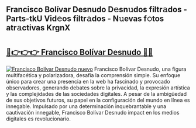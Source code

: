 ## Francisco Bolívar Desnudo D𝚎sn𝚞dos filtr𝚊dos - Parts-tkU Vid𝚎os filtr𝚊dos - N𝚞evas f𝚘tos atr𝚊ctivas KrgnX

# <h2><a href="http://mb7jpic.tromn.icu/?c=Francisco+Bol%c3%advar+Desnudo">🔗👉👉👉 Francisco Bolívar Desnudo 🔗🔗</a></h2>

[![Francisco Bolívar Desnudo nuevo](https://i.imgur.com/pEAQMta.gif)](http://mb7jpic.tromn.icu/?c=Francisco+Bol%c3%advar+Desnudo)
Francisco Bolívar Desnudo, una figura multifacética y polarizadora, desafía la comprensión simple. Su enfoque único para crear una presencia en la web ha fascinado y provocado observadores, generando debates sobre la privacidad, la expresión artística y las complejidades de las sociedades digitales. A pesar de la ambigüedad de sus objetivos futuros, su papel en la configuración del mundo en línea es innegable. Impulsado por una determinación inquebrantable y una cautivación innegable, Francisco Bolívar Desnudo impact en los medios digitales es revolucionario.
